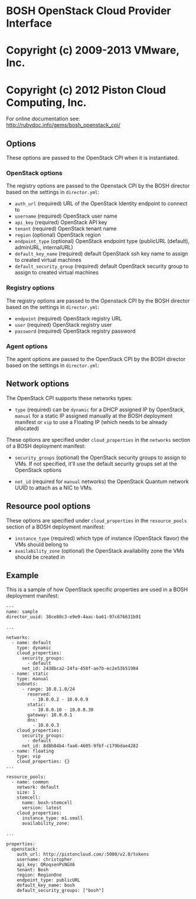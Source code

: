 # BOSH OpenStack Cloud Provider Interface
# Copyright (c) 2009-2013 VMware, Inc.
# Copyright (c) 2012 Piston Cloud Computing, Inc.

For online documentation see: http://rubydoc.info/gems/bosh_openstack_cpi/

## Options

These options are passed to the OpenStack CPI when it is instantiated.

### OpenStack options

The registry options are passed to the Openstack CPI by the BOSH director based on the settings in `director.yml`:

* `auth_url` (required)
  URL of the OpenStack Identity endpoint to connect to
* `username` (required)
  OpenStack user name
* `api_key` (required)
  OpenStack API key
* `tenant` (required)
  OpenStack tenant name
* `region` (optional)
  OpenStack region
* `endpoint_type` (optional)
  OpenStack endpoint type (publicURL (default), adminURL, internalURL)
* `default_key_name` (required)
  default OpenStack ssh key name to assign to created virtual machines
* `default_security_group` (required)
  default OpenStack security group to assign to created virtual machines

### Registry options

The registry options are passed to the Openstack CPI by the BOSH director based on the settings in `director.yml`:

* `endpoint` (required)
  OpenStack registry URL
* `user` (required)
  OpenStack registry user
* `password` (required)
  OpenStack registry password

### Agent options

The agent options are passed to the OpenStack CPI by the BOSH director based on the settings in `director.yml`:

## Network options

The OpenStack CPI supports these networks types:

* `type` (required)
  can be `dynamic` for a DHCP assigned IP by OpenStack, `manual` for a static IP assigned manually at the BOSH deployment manifest or `vip` to use a Floating IP (which needs to be already allocated)

These options are specified under `cloud_properties` in the `networks` section of a BOSH deployment manifest:

* `security_groups` (optional)
  the OpenStack security groups to assign to VMs. If not specified, it'll use the default security groups set at the OpenStack options

* `net_id` (required for `manual` networks)
  the OpenStack Quantum network UUID to attach as a NIC to VMs.

## Resource pool options

These options are specified under `cloud_properties` in the `resource_pools` section of a BOSH deployment manifest:

* `instance_type` (required)
  which type of instance (OpenStack flavor) the VMs should belong to
* `availability_zone` (optional)
  the OpenStack availability zone the VMs should be created in

## Example

This is a sample of how OpenStack specific properties are used in a BOSH deployment manifest:

    ---
    name: sample
    director_uuid: 38ce80c3-e9e9-4aac-ba61-97c676631b91

    ...

    networks:
      - name: default
        type: dynamic
        cloud_properties:
          security_groups:
            - default
          net_id: 2438bca2-24fa-450f-ae7b-ec2e53b51984
      - name: static
        type: manual
        subnets:
          - range: 10.0.1.0/24
            reserved:
              - 10.0.0.2 - 10.0.0.9
            static:
              - 10.0.0.10 - 10.0.0.30
            gateway: 10.0.0.1
            dns:
              - 10.0.0.3
        cloud_properties:
          security_groups:
            - default
          net_id: 8d8b84b4-faa6-4605-9fbf-c179bdae4282
      - name: floating
        type: vip
        cloud_properties: {}
    ...

    resource_pools:
      - name: common
        network: default
        size: 1
        stemcell:
          name: bosh-stemcell
          version: latest
        cloud_properties:
          instance_type: m1.small
          availability_zone:

    ...

    properties:
      openstack:
        auth_url: http://pistoncloud.com/:5000/v2.0/tokens
        username: christopher
        api_key: QRoqsenPsNGX6
        tenant: Bosh
        region: RegionOne
        endpoint_type: publicURL
        default_key_name: bosh
        default_security_groups: ["bosh"]